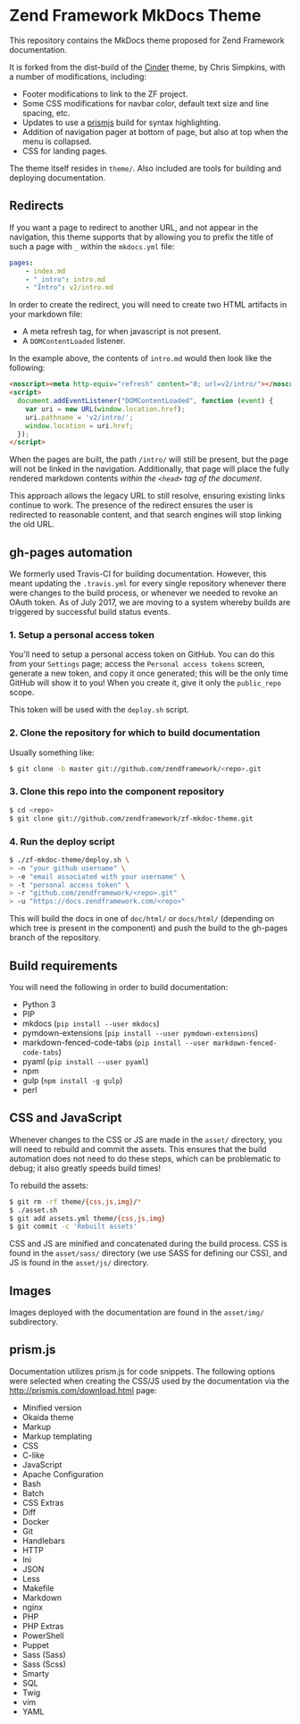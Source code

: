 # Zend Framework MkDocs Theme

This repository contains the MkDocs theme proposed for Zend Framework
documentation.

It is forked from the dist-build of the [Cinder](tps://github.com/chrissimpkins/cinder)
theme, by Chris Simpkins, with a number of modifications, including:

- Footer modifications to link to the ZF project.
- Some CSS modifications for navbar color, default text size and line spacing,
  etc.
- Updates to use a [prismjs](http://prismjs.com) build for syntax highlighting.
- Addition of navigation pager at bottom of page, but also at top when the menu
  is collapsed.
- CSS for landing pages.

The theme itself resides in `theme/`. Also included are tools for building and
deploying documentation.

## Redirects

If you want a page to redirect to another URL, and not appear in the navigation,
this theme supports that by allowing you to prefix the title of such a page with
`_` within the `mkdocs.yml` file:

```yaml
pages:
    - index.md
    - "_intro": intro.md
    - "Intro": v2/intro.md
```

In order to create the redirect, you will need to create two HTML artifacts in
your markdown file:

- A meta refresh tag, for when javascript is not present.
- A `DOMContentLoaded` listener.

In the example above, the contents of `intro.md` would then look like the
following:

```markdown
<noscript><meta http-equiv="refresh" content="0; url=v2/intro/"></noscript>
<script>
  document.addEventListener("DOMContentLoaded", function (event) {
    var uri = new URL(window.location.href);
    uri.pathname = 'v2/intro/';
    window.location = uri.href;
  });
</script>
```

When the pages are built, the path `/intro/` will still be present, but the page
will not be linked in the navigation. Additionally, that page will place the
fully rendered markdown contents _within the `<head>` tag of the document_.

This approach allows the legacy URL to still resolve, ensuring existing links
continue to work. The presence of the redirect ensures the user is redirected to
reasonable content, and that search engines will stop linking the old URL.

## gh-pages automation

We formerly used Travis-CI for building documentation. However, this meant
updating the `.travis.yml` for every single repository whenever there were
changes to the build process, or whenever we needed to revoke an OAuth token. As
of July 2017, we are moving to a system whereby builds are triggered by
successful build status events.

### 1. Setup a personal access token

You'll need to setup a personal access token on GitHub. You can do this
from your `Settings` page; access the `Personal access tokens` screen, generate
a new token, and copy it once generated; this will be the only time GitHub will
show it to you! When you create it, give it only the `public_repo` scope.

This token will be used with the `deploy.sh` script.

### 2. Clone the repository for which to build documentation

Usually something like:

```bash
$ git clone -b master git://github.com/zendframework/<repo>.git
```

### 3. Clone this repo into the component repository

```bash
$ cd <repo>
$ git clone git://github.com/zendframework/zf-mkdoc-theme.git
```

### 4. Run the deploy script

```bash
$ ./zf-mkdoc-theme/deploy.sh \
> -n "your github username" \
> -e "email associated with your username" \
> -t "personal access token" \
> -r "github.com/zendframework/<repo>.git"
> -u "https://docs.zendframework.com/<repo>"
```

This will build the docs in one of `doc/html/` or `docs/html/` (depending on
which tree is present in the component) and push the build to the gh-pages
branch of the repository.

## Build requirements

You will need the following in order to build documentation:

- Python 3
- PIP
- mkdocs (`pip install --user mkdocs`)
- pymdown-extensions (`pip install --user pymdown-extensions`)
- markdown-fenced-code-tabs (`pip install --user markdown-fenced-code-tabs`)
- pyaml (`pip install --user pyaml`)
- npm
- gulp (`npm install -g gulp`)
- perl

## CSS and JavaScript

Whenever changes to the CSS or JS are made in the `asset/` directory, you will
need to rebuild and commit the assets. This ensures that the build automation
does not need to do these steps, which can be problematic to debug; it also
greatly speeds build times!

To rebuild the assets:

```bash
$ git rm -rf theme/{css,js,img}/*
$ ./asset.sh
$ git add assets.yml theme/{css,js,img}
$ git commit -c 'Rebuilt assets'
```

CSS and JS are minified and concatenated during the build process. CSS is found
in the `asset/sass/` directory (we use SASS for defining our CSS), and JS is
found in the `asset/js/` directory.

## Images

Images deployed with the documentation are found in the `asset/img/`
subdirectory.

## prism.js

Documentation utilizes prism.js for code snippets. The following options were
selected when creating the CSS/JS used by the documentation via the
http://prismjs.com/download.html page:

- Minified version
- Okaida theme
- Markup
- Markup templating
- CSS
- C-like
- JavaScript
- Apache Configuration
- Bash
- Batch
- CSS Extras
- Diff
- Docker
- Git
- Handlebars
- HTTP
- Ini
- JSON
- Less
- Makefile
- Markdown
- nginx
- PHP
- PHP Extras
- PowerShell
- Puppet
- Sass (Sass)
- Sass (Scss)
- Smarty
- SQL
- Twig
- vim
- YAML
